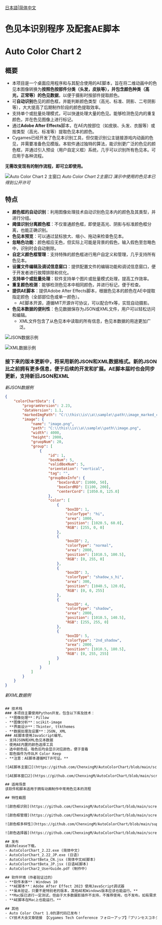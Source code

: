 [日本語](README.md)|[简体中文](README.zh.md)
# 色见本识别程序 及配套AE脚本
# Auto Color Chart 2

## 概要
- 本项目是一个桌面应用程序和与其配合使用的AE脚本，旨在将二维动画中的色见本图像转换为**按照色按部件分类（头发，皮肤等），并包含颜色种类（高光，正常等）的色见数据**，以便于摄影时按部件提取颜色。
- 可**自动识别**色见的颜色框，并能判断颜色类型（高光、标准、阴影、二号阴影等），大大提高了后期制作阶段的颜色提取效率。
- 支持单个或批量处理模式，可以快速处理大量的色见。能够检测色见内的重复颜色，并在色见图像上进行标记。
- 通过**Adobe After Effects**脚本，在AE内按部位（如皮肤、头发、衣服等）或按类型（高光、标准等）提取色见本的颜色。
- Cygames已经开发了色见本识别工具，但仅能识别公主链接游戏内动画的色见，并需要准备色见模版。本软件通过独特的算法，能识别更广泛的色见的颜色框，并通过引入预设（用户自定义框）系统，几乎可以识别所有色见本。可应用于各种流程。

**无需改变现有的制作流程，即可立即使用。**

![Auto Color Chart 2 主窗口](https://github.com/ChenxingM/AutoColorChart/blob/main/screenshoots/mian.png "Auto Color Chart 2 主窗口")
*Auto Color Chart 2主窗口*
*演示中使用的色见本已得到公开许可*

## 特点
- **颜色框的自动识别**：利用图像处理技术自动识别色见本内的颜色及其类型，并进行分组。
- **阈值识别分离颜色框**：不仅普通颜色框，即使是高光、阴影与标准颜色框分离，也能正确识别。
- **色见本预览**：可以通过鼠标放大、缩小、拖动来检查色见本。
- **忽略色功能**：颜色框应无色，但实际上可能是背景的假色，输入假色至忽略色中，识别时会自动剔除。
- **自定义颜色框管理**：支持特殊的颜色框进行用户自定义和管理，几乎支持所有色见本。
- **设置文件编辑及调试信息窗口**：提供配置文件的编辑功能和调试信息窗口，便于开发者进行故障排除和优化。
- **支持单个或批量处理**：软件支持单个图片或批量模式处理，提高工作效率。
- **重复颜色检测**：能够检测色见本中相同颜色，并进行标记，便于检查。
- **提供AE脚本**：提供Adobe After Effects脚本，根据色见本的颜色在AE中提取指定颜色（全部部位色或单一颜色）。
  - AE脚本开源，遵循MIT开源许可协议，可以配合ffx等，实现自动摄影。
- **色见本数据的便利性**：色见数据保存为JSON或XML文件，用户可以轻松访问和编辑。
  - XML文件包含了从色见本中读取的所有信息，色见本数据的用途更加广泛。

![JSON数据示例](https://github.com/ChenxingM/AutoColorChart/blob/main/screenshoots/json.png "JSON数据示例")

![XML数据示例](https://github.com/ChenxingM/AutoColorChart/blob/main/screenshoots/xml.png "XML数据示例")

### 接下来的版本更新中，将采用新的JSON和XML数据格式。新的JSON比之前拥有更多信息，便于后续的开发和扩展。AE脚本届时也会同步更新，支持新旧JSON和XML

*新JSON数据例*
```JSON
{
    "colorChartData": {
        "programVersion": 2.23,
        "dataVersion": 1.1,
        "markedImgPath": "C:\\this\\is\\a\\sample\\path\\image_marked_colors.png",
        "image": {
            "name": "image.png",
            "path": "C:\\this\\is\\a\\sample\\path\\image.png",
            "width": 4000,
            "height": 2000,
            "gruopNum": 20,
            "group": [
                {
                    "id": 1,
                    "boxNum": 5,
                    "validBoxNum": 5,
                    "orientation": "vertical",
                    "tag": "",
                    "groupBoxInfo": {
                        "boxCordLU": [1000, 50],
                        "boxCordRD": [1100, 200],
                        "centerCord": [1050.0, 125.0]
                    },
                    "color": [
                        {
                            "boxID": 1,
                            "colorType": "hi",
                            "area": 1000,
                            "position": [1020.5, 60.0],
                            "RGB": [255, 0, 0]
                        },
                        {
                            "boxID": 2,
                            "colorType": "normal",
                            "area": 2000,
                            "position": [1010.5, 100.5],
                            "RGB": [0, 255, 0]
                        },
                        {
                            "boxID": 3,
                            "colorType": "shadow_s_hi",
                            "area": 300,
                            "position": [1040.5, 120.0],
                            "RGB": [0, 0, 255]
                        },
                        {
                            "boxID": 4,
                            "colorType": "shadow",
                            "area": 2000,
                            "position": [1010.5, 140.5],
                            "RGB": [255, 255, 0]
                        },
                        {
                            "boxID": 5,
                            "colorType": "2nd_shadow",
                            "area": 2000,
                            "position": [1010.5, 180.5],
                            "RGB": [0, 255, 255]
                        }
                    ]
                }
            ]
        }
    }
}


```
*新XML数据例*
```XML

## 技术栈
### 本项目主要使用Python开发，包含以下库及技术：
- **图像处理**：Pillow
- **图像分析**：scikit-image
- **界面设计**：Tkinter, ttkthemes
- **数据处理及设置**：JSON, XML
### AE脚本使用JavaScript编写。
- 支持JSON和XML色见本数据
- 使用AE内置的颜色选择工具
- 选中颜色组，吸色后均会显示对应颜色，便于查看
- 取色插件为件OLM Color Keep
- **注意：AE脚本遵循MIT许可证。**

![AE脚本主窗口](https://github.com/ChenxingM/AutoColorChart/blob/main/screenshoots/aescriptmain.png "AE脚本主窗口")

![AE脚本窗口2](https://github.com/ChenxingM/AutoColorChart/blob/main/screenshoots/aescripttypepanel.png "AE脚本窗口2")

## 适用场景
该软件和脚本适用于拥有动画制作中常用色见本的流程

## 特性截图

![颜色框识别](https://github.com/ChenxingM/AutoColorChart/blob/main/screenshoots/usrboxreg.png "颜色框识别")

![颜色框管理](https://github.com/ChenxingM/AutoColorChart/blob/main/screenshoots/usrboxmgn.png "颜色框管理")

![颜色框多样性](https://github.com/ChenxingM/AutoColorChart/blob/main/supportedBoxes/03_00.PNG "颜色框多样性")

![颜色选择器](https://github.com/ChenxingM/AutoColorChart/blob/main/screenshoots/colorpicker.gif "颜色选择器")

## 发布
请从Release下载。
- AutoColorChart_2.22.exe (简体中文)
- AutoColorChart_2.22_JP.exe (日语)
- AutoColorChartBeta_CN.jsx (简体中文AE脚本)
- AutoColorChartBeta_JP.jsx (日语AE脚本)
- AutoColorChar2_UserGuide.pdf (制作中)

## 软件环境（作者验证过的）
- **软件本体**：Windows 10
- **AE脚本**：Adobe After Effect 2023 使用JavaScript调试器
- **虽未验证，只要不是特别老的版本，其他AE和Windows版本应该也能运行。**
- **Mac版已进行一定测试，但由于大多数摄影插件不支持，不推荐使用，也不发布。如有需求，视情况可能发布Apple Silicon版本。**
- **AE脚本在Mac上也能运行。**

## 其他
- Auto Color Chart 1.0的源代码已发布！
- CY技术大会文章链接 【Cygames Tech Conference フォローアップ】『プリンセスコネクト！Re:Dive』アニメ撮影におけるテクニカルアーティストの役割～最高のアニメRPGを作るための自動化制作事例～　https://tech.cygames.co.jp/archives/3516/
